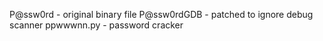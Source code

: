 P@ssw0rd - original binary file
P@ssw0rdGDB - patched to ignore debug scanner
ppwwwnn.py - password cracker

